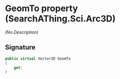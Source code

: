 # GeomTo property (SearchAThing.Sci.Arc3D)
_(No Description)_

## Signature
```csharp
public virtual Vector3D GeomTo
{
    get;
}
```
